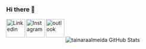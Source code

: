 ### Hi there 👋

<a target="_blank" href="https://www.linkedin.com/in/tainara-campos/">
<img align="left" alt="Linkedin" width="50px" height="50px" src="https://logospng.org/download/linkedin/logo-linkedin-1536.png"/>
</a>

<a target="_blank" href="https://www.instagram.com/tainara_campos/">
  <img align="left" alt="Instagram" width="50px" height="50px" src="https://lh3.googleusercontent.com/proxy/LnnjZel3Dp_j5iR2Dhk9goxG5yxwv_JcMRmEj_5NbLz9rKQdKG8_OSWvoaxxxpcBsIAfja039TfOovqU2X0COLYE9amOOatnWREyUmNSy3SQD1qoGqDfHnMxPSbF6cM5yTALbJPHtGmOE66dh_KG5JgW0AmxeRGQt53IcEZxYB6lZA" />
</a>

<a target="_blank" href="mailto:tainara.campos@hotmail.com">
  <img align="left" alt="outlook" width="50px" height="50px" src="https://img.icons8.com/color/452/microsoft-outlook-2019--v2.png"/>
</a>
<br><br>



![tainaraalmeida GitHub Stats](https://github-readme-stats.vercel.app/api?username=tainaraalmeida&show_icons=true&theme=radical)
<!--
**tainaraalmeida/tainaraalmeida** is a ✨ _special_ ✨ repository because its `README.md` (this file) appears on your GitHub profile.

https://cdn.icon-icons.com/icons2/70/PNG/512/outlook_14099.png


- 🔭 I’m currently working on ...
- 🌱 I’m currently learning ...
- 👯 I’m looking to collaborate on ...
- 🤔 I’m looking for help with ...
- 💬 Ask me about ...
- 📫 How to reach me: ...
- 😄 Pronouns: ...
- ⚡ Fun fact: ...
-->

